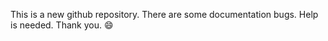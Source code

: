 This is a new github repository. There are some documentation bugs. Help is needed. Thank you. :smile:
